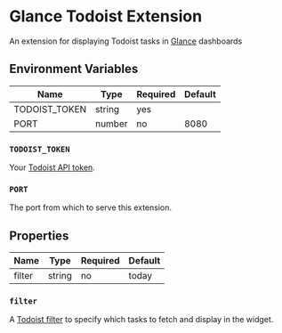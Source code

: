 # Glance Todoist Extension

An extension for displaying Todoist tasks in [Glance](https://github.com/glanceapp/glance) dashboards

## Environment Variables

| Name          | Type   | Required | Default |
| ------------- | ------ | -------- | ------- |
| TODOIST_TOKEN | string | yes      |         |
| PORT          | number | no       | 8080    |

### `TODOIST_TOKEN`

Your [Todoist API token](https://todoist.com/help/articles/find-your-api-token-Jpzx9IIlB).

### `PORT`

The port from which to serve this extension.

## Properties

| Name   | Type   | Required | Default |
| ------ | ------ | -------- | ------- |
| filter | string | no       | today   |

### `filter`

A [Todoist filter](https://todoist.com/help/articles/introduction-to-filters-V98wIH) to specify which tasks to fetch and display in the widget.
